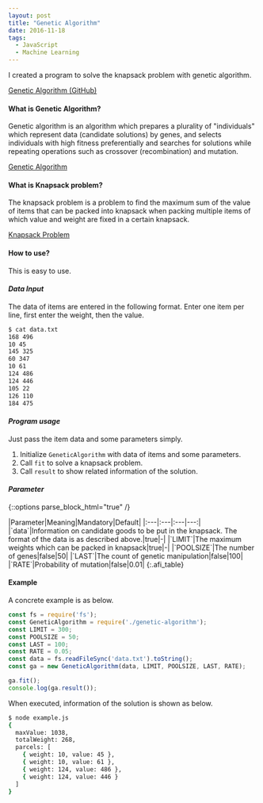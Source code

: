 ```yaml
---
layout: post
title: "Genetic Algorithm"
date: 2016-11-18
tags:
  - JavaScript
  - Machine Learning
---
```

I created a program to solve the knapsack problem with genetic algorithm.

[Genetic Algorithm (GitHub)](https://github.com/saitoxu/ml-kitchen-sink/tree/master/04-genetic-algorithm)

#### **What is Genetic Algorithm?**
Genetic algorithm is an algorithm which prepares a plurality of "individuals" which represent data (candidate solutions) by genes, and selects individuals with high fitness preferentially and searches for solutions while repeating operations such as crossover (recombination) and mutation.

[Genetic Algorithm](https://en.wikipedia.org/wiki/Genetic_algorithm)

#### **What is Knapsack problem?**
The knapsack problem is a problem to find the maximum sum of the value of items that can be packed into knapsack when packing multiple items of which value and weight are fixed in a certain knapsack.

[Knapsack Problem](https://en.wikipedia.org/wiki/Knapsack_problem)

#### **How to use?**
This is easy to use.

#### *Data Input*
The data of items are entered in the following format.
Enter one item per line, first enter the weight, then the value.

```bash
$ cat data.txt
168 496
10 45
145 325
60 347
10 61
124 486
124 446
105 22
126 110
184 475
```

#### *Program usage*
Just pass the item data and some parameters simply.

1. Initialize `GeneticAlgorithm` with data of items and some parameters.
2. Call `fit` to solve a knapsack problem.
3. Call `result` to show related information of the solution.

#### *Parameter*

{::options parse_block_html="true" /}
<div class="table-scroll">
|Parameter|Meaning|Mandatory|Default|
|:---|:---|:---|---:|
|`data`|Information on candidate goods to be put in the knapsack. The format of the data is as described above.|true|-|
|`LIMIT`|The maximum weights which can be packed in knapsack|true|-|
|`POOLSIZE`|The number of genes|false|50|
|`LAST`|The count of genetic manipulation|false|100|
|`RATE`|Probability of mutation|false|0.01|
{:.afi_table}
</div>

#### **Example**
A concrete example is as below.

```js
const fs = require('fs');
const GeneticAlgorithm = require('./genetic-algorithm');
const LIMIT = 300;
const POOLSIZE = 50;
const LAST = 100;
const RATE = 0.05;
const data = fs.readFileSync('data.txt').toString();
const ga = new GeneticAlgorithm(data, LIMIT, POOLSIZE, LAST, RATE);

ga.fit();
console.log(ga.result());
```

When executed, information of the solution is shown as below.

```bash
$ node example.js
{
  maxValue: 1038,
  totalWeight: 268,
  parcels: [
    { weight: 10, value: 45 },
    { weight: 10, value: 61 },
    { weight: 124, value: 486 },
    { weight: 124, value: 446 }
  ]
}
```
